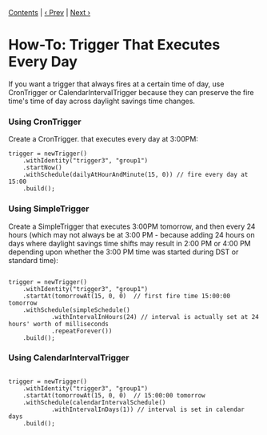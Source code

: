 
<div class="secNavPanel"><a href=".">Contents</a> | <a href="NintyMinTrigger.html">&lsaquo;&nbsp;Prev</a> | <a href="BiDailyTrigger.html">Next&nbsp;&rsaquo;</a></div>





# How-To: Trigger That Executes Every Day

If you want a trigger that always fires at a certain time of day, use CronTrigger or CalendarIntervalTrigger because
they can preserve the fire time's time of day across daylight savings time changes.


### Using CronTrigger

Create a CronTrigger. that executes every day at 3:00PM:

<pre class="prettyprint highlight"><code class="language-java" data-lang="java">trigger = newTrigger()
    .withIdentity("trigger3", "group1")
    .startNow()
    .withSchedule(dailyAtHourAndMinute(15, 0)) // fire every day at 15:00
    .build();
</code></pre>


### Using SimpleTrigger

Create a SimpleTrigger that executes 3:00PM tomorrow, and then every 24 hours (which may not always be at 3:00 PM -
because adding 24 hours on days where daylight savings time shifts may result in 2:00 PM or 4:00 PM depending upon
whether the 3:00 PM time was started during DST or standard time):


<pre class="prettyprint highlight"><code class="language-java" data-lang="java">
trigger = newTrigger()
    .withIdentity("trigger3", "group1")
    .startAt(tomorrowAt(15, 0, 0)  // first fire time 15:00:00 tomorrow
    .withSchedule(simpleSchedule()
            .withIntervalInHours(24) // interval is actually set at 24 hours' worth of milliseconds
            .repeatForever())
    .build();
</code></pre>


### Using CalendarIntervalTrigger


<pre class="prettyprint highlight"><code class="language-java" data-lang="java">
trigger = newTrigger()
    .withIdentity("trigger3", "group1")
    .startAt(tomorrowAt(15, 0, 0)  // 15:00:00 tomorrow
    .withSchedule(calendarIntervalSchedule()
            .withIntervalInDays(1)) // interval is set in calendar days
    .build();
</code></pre>
